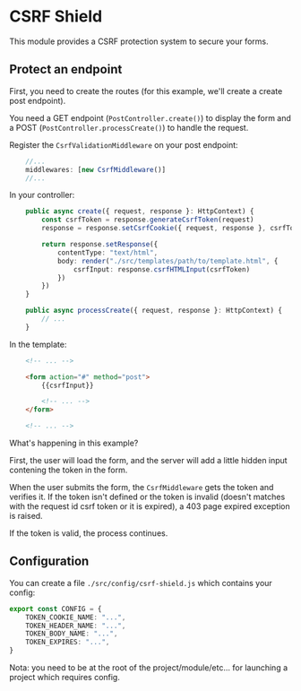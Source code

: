 # CSRF Shield

This module provides a CSRF protection system to secure your forms.

## Protect an endpoint

First, you need to create the routes (for this example, we'll create a create post endpoint).

You need a GET endpoint (`PostController.create()`) to display the form and a POST (`PostController.processCreate()`) to handle the request.

Register the `CsrfValidationMiddleware` on your post endpoint:
```ts
    //...
    middlewares: [new CsrfMiddleware()]
    //...
```

In your controller:
```ts
    public async create({ request, response }: HttpContext) {
        const csrfToken = response.generateCsrfToken(request)
        response = response.setCsrfCookie({ request, response }, csrfToken)

        return response.setResponse({
            contentType: "text/html",
            body: render("./src/templates/path/to/template.html", {
                csrfInput: response.csrfHTMLInput(csrfToken)
            })
        })
    }

    public async processCreate({ request, response }: HttpContext) {
        // ...
    }
```

In the template:
```html
    <!-- ... -->

    <form action="#" method="post">
        {{csrfInput}}

        <!-- ... -->
    </form>

    <!-- ... -->
```

What's happening in this example?

First, the user will load the form, and the server will add a little hidden input contening the token in the form.

When the user submits the form, the `CsrfMiddleware` gets the token and verifies it. If the token isn't defined or the token is invalid (doesn't matches with the request id csrf token or it is expired), a 403 page expired exception is raised.

If the token is valid, the process continues.

## Configuration

You can create a file `./src/config/csrf-shield.js` which contains your config:

```ts
export const CONFIG = {
    TOKEN_COOKIE_NAME: "...",
    TOKEN_HEADER_NAME: "...",
    TOKEN_BODY_NAME: "...",
    TOKEN_EXPIRES: "...",
}
```

Nota: you need to be at the root of the project/module/etc... for launching a project which requires config.
